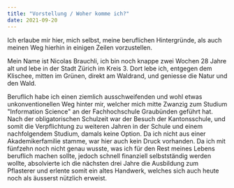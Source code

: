 ```yaml
---
title: "Vorstellung / Woher komme ich?"
date: 2021-09-20
---
```


Ich erlaube mir hier, mich selbst, meine beruflichen Hintergründe, als auch meinen Weg hierhin in einigen Zeilen vorzustellen. 

Mein Name ist Nicolas Brauchli, ich bin noch knappe zwei Wochen 28 Jahre alt und lebe in der Stadt Zürich im Kreis 3. Dort lebe ich, entgegen dem Klischee, mitten im Grünen, direkt am Waldrand, und geniesse die Natur und den Wald.

Beruflich habe ich einen ziemlich ausschweifenden und wohl etwas unkonventionellen Weg hinter mir, welcher mich mitte Zwanzig zum Studium "Information Science" an der Fachhochschule Graubünden geführt hat. Nach der obligatorischen Schulzeit war der Besuch der Kantonsschule, und somit die Verpflichtung zu weiteren Jahren in der Schule und einem nachfolgendem Studium, damals keine Option. Da ich nicht aus einer Akademikerfamilie stamme, war hier auch kein Druck vorhanden. Da ich mit fünfzehn noch nicht genau wusste, was ich für den Rest meines Lebens beruflich machen sollte, jedoch schnell finanziell selbstständig werden wollte, absolvierte ich die nächsten drei Jahre die Ausbildung zum Pflasterer und erlente somit ein altes Handwerk, welches sich auch heute noch als äusserst nützlich erweist. 

